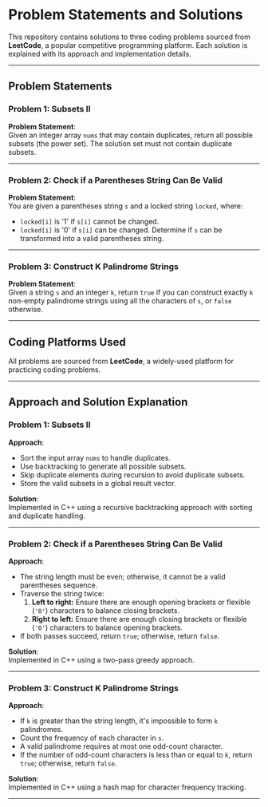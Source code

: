 # Problem Statements and Solutions

This repository contains solutions to three coding problems sourced from **LeetCode**, a popular competitive programming platform. Each solution is explained with its approach and implementation details.

---

## Problem Statements

### Problem 1: Subsets II
**Problem Statement**:  
Given an integer array `nums` that may contain duplicates, return all possible subsets (the power set). The solution set must not contain duplicate subsets.

---

### Problem 2: Check if a Parentheses String Can Be Valid
**Problem Statement**:  
You are given a parentheses string `s` and a locked string `locked`, where:
- `locked[i]` is '1' if `s[i]` cannot be changed.
- `locked[i]` is '0' if `s[i]` can be changed.
Determine if `s` can be transformed into a valid parentheses string.

---

### Problem 3: Construct K Palindrome Strings
**Problem Statement**:  
Given a string `s` and an integer `k`, return `true` if you can construct exactly `k` non-empty palindrome strings using all the characters of `s`, or `false` otherwise.

---

## Coding Platforms Used
All problems are sourced from **LeetCode**, a widely-used platform for practicing coding problems.

---

## Approach and Solution Explanation

### Problem 1: Subsets II
**Approach**:
- Sort the input array `nums` to handle duplicates.
- Use backtracking to generate all possible subsets.
- Skip duplicate elements during recursion to avoid duplicate subsets.
- Store the valid subsets in a global result vector.

**Solution**:  
Implemented in C++ using a recursive backtracking approach with sorting and duplicate handling.

---

### Problem 2: Check if a Parentheses String Can Be Valid
**Approach**:
- The string length must be even; otherwise, it cannot be a valid parentheses sequence.
- Traverse the string twice:
  1. **Left to right:** Ensure there are enough opening brackets or flexible (`'0'`) characters to balance closing brackets.
  2. **Right to left:** Ensure there are enough closing brackets or flexible (`'0'`) characters to balance opening brackets.
- If both passes succeed, return `true`; otherwise, return `false`.

**Solution**:  
Implemented in C++ using a two-pass greedy approach.

---

### Problem 3: Construct K Palindrome Strings
**Approach**:
- If `k` is greater than the string length, it's impossible to form `k` palindromes.
- Count the frequency of each character in `s`.
- A valid palindrome requires at most one odd-count character.
- If the number of odd-count characters is less than or equal to `k`, return `true`; otherwise, return `false`.

**Solution**:  
Implemented in C++ using a hash map for character frequency tracking.

---

